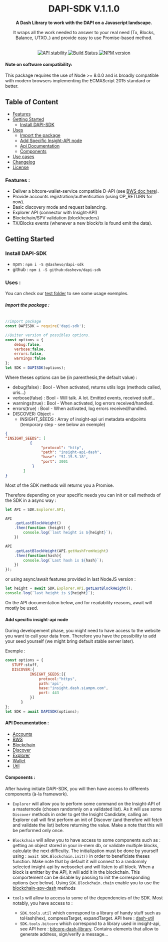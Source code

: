 <h1 align="center">DAPI-SDK V.1.1.0</h1>

<div align="center">
  <strong>A Dash Library to work with the DAPI on a Javascript landscape.</strong>
  <p>It wraps all the work needed to answer to your real need (Tx, Blocks, Balance, UTXO..) and provide easy to use Promise-based method.</p>
</div>
<br />
<div align="center">
  <!-- Stability -->
  <a href="https://nodejs.org/api/documentation.html#documentation_stability_index">
    <img src="https://img.shields.io/badge/stability-stable-green.svg?style=flat-square"
      alt="API stability" />
  </a>
  <!-- Build Status -->
  <a href="https://travis-ci.com/dashevo/dapi-sdl">
    <img src="https://img.shields.io/travis/dashevo/dapi-sdk/master.svg?style=flat-square" alt="Build Status" />
  </a>
  <!-- NPM version -->
  <a href="https://npmjs.org/package/dapi-sdk">
    <img src="https://img.shields.io/npm/v/dapi-sdk.svg?style=flat-square" alt="NPM version" />
  </a>
</div>

#### Note on software compatibility:
This package requires the use of Node >= 8.0.0 and is broadly compatible with modern browsers implementing the ECMAScript 2015 standard or better.

## Table of Content
- [Features](#features)
- [Getting Started](#getting-started)
    - [Install DAPI-SDK](#install-dapi-sdk)
- [Uses](#uses-)
    - [Import the package](#import-the-package-)
    - [Add Specific Insight-API node](#add-specific-insight-api-node)
    - [Api Documentation](#api-documentation-)
    - [Components](#components-)
- [Use cases](https://github.com/dashevo/dapi-sdk/blob/master/USECASES.md)
- [Changelog](https://github.com/dashevo/dapi-sdk/blob/master/CHANGELOG.md)
- [License](https://github.com/dashevo/dapi-sdk/blob/master/LICENSE)

### Features :
- Deliver a bitcore-wallet-service compatible D-API (see [BWS doc here](https://github.com/dashevo/dapi-sdk/blob/master/BWS/README.md)).
- Provide accounts registration/authentication (using OP_RETURN for now).
- Basic discovery mode and request balancing.
- Explorer API (connector with Insight-API)
- Blockchain/SPV validation (blockheaders)
- TX/Blocks events (whenever a new block/tx is found emit the data).


## Getting Started
### Install DAPI-SDK
* npm : `npm i -S @dashevo/dapi-sdk`
* github : `npm i -S github:dashevo/dapi-sdk`

### Uses : 

You can check our [test folder](https://github.com/dashevo/dapi-sdk/tree/master/test) to see some usage exemples.


##### Import the package :
```js

//import package
const DAPISDK = require('dapi-sdk');

//Quiter version of possibles options.
const options = {
    debug:false,
    verbose:false,
    errors:false,
    warnings:false
};
let SDK = DAPISDK(options);
```

Where theses options can be (in parenthesis,the default value) : 

- debug(false) : Bool - When activated, returns utils logs (methods called, uris...)
- verbose(false) : Bool - Will talk. A lot. Emitted events, received stuff...
- warnings(true) : Bool - When activated, log errors received/handled.
- errors(true) : Bool - When activated, log errors received/handled.
- DISCOVER: Object - 
	- INSIGHT_SEEDS : Array of insight-api uri metadata endpoints (temporary step - see below an exemple) 
		
```json
{
"INSIGHT_SEEDS": [
           {
                "protocol": "http",
                "path": "insight-api-dash",
                "base": "51.15.5.18",
                "port": 3001
            }
        ]
}
```


Most of the SDK methods will returns you a Promise.

Therefore depending on your specific needs you can init or call methods of the SDK in a async way :

```js
let API = SDK.Explorer.API;

API
	.getLastBlockHeight()
	.then(function (height) {
        console.log(`last height is ${height}`);
    })

API
	.getLastBlockHeight(API.getHashFromHeight)
	.then(function(hash){
		console.log(`Last hash is ${hash}`);
	})
});
```

or using async/await features provided in last NodeJS version :

```js
let height = await SDK.Explorer.API.getLastBlockHeight();
console.log(`last height is ${height}`);
```

On the API documentation below, and for readability reasons, await will mostly be used.

#### Add specific insight-api node

During developement phase, you might need to have access to the website you want to call your data from. 
Therefore you have the possibility to add your seed yourself (we might bring default stable server later). 

Exemple : 

```js
const options = {
   STUFF:stuff,
   DISCOVER:{
           INSIGHT_SEEDS:[{
               protocol:"https",
               path:'api',
               base:"insight.dash.siampm.com",
               port: 443
           }]
       }
};
let SDK = await DAPISDK(options);
```

#### API Documentation : 
- [Accounts](https://github.com/dashevo/dapi-sdk/tree/master/Accounts/README.md)
- [BWS](https://github.com/dashevo/dapi-sdk/tree/master/BWS/README.md)
- [Blockchain](https://github.com/dashevo/dapi-sdk/tree/master/Blockchain/README.md)
- [Discover](https://github.com/dashevo/dapi-sdk/tree/master/Discover/README.md)
- [Explorer](https://github.com/dashevo/dapi-sdk/tree/master/Explorer/README.md)
- [Wallet](https://github.com/dashevo/dapi-sdk/tree/master/Wallet/README.md)
- [Util](https://github.com/snogcel/dash-util)


#### Components : 

After having initiate DAPI-SDK, you will then have access to differents components (à-la framework). 

- `Explorer` will allow you to perform some command on the Insight-API of a masternode (chosen randomnly on a validated list).
As it will use some `Discover` methods in order to get the Insight Candidate, calling an Explorer call will first perform an init of Discover (and therefore will fetch and validate the list) before returning the value.
Make a note that this will be performed only once.

- `Blockchain` will allow you to have access to some components such as : getting an object stored in your in-mem db, or validate multiple blocks, calculate the next difficulty.
The initialization must be done by yourself using : `await SDK.Blockchain.init()` in order to beneficiate theses function.
Make note that by default it will connect to a randomnly selected insight-api by websocket and will listen to all block. When a block is emitter by the API, it will add it in the blockchain.
This comportement can be disable by passing to init the corresponding options (see below).
Using `SDK.Blockchain.chain` enable you to use the [blockchain-spv-dash](https://github.com/snogcel/blockchain-spv-dash) methods

- `tools` will allow to access to some of the dependencies of the SDK. Most notably, you have access to :
    - `SDK.tools.util` which correspond to a library of handy stuff such as toHash(hex), compressTarget, expandTarget. API here : [dash-util](https://github.com/snogcel/dash-util)
    - `SDK.tools.bitcore` which correspond to a library used in insight-api, see API here : [bitcore-dash-library](https://github.com/dashpay/bitcore-lib-dash). Contains elements that allow to generate address, sign/verify a message...
